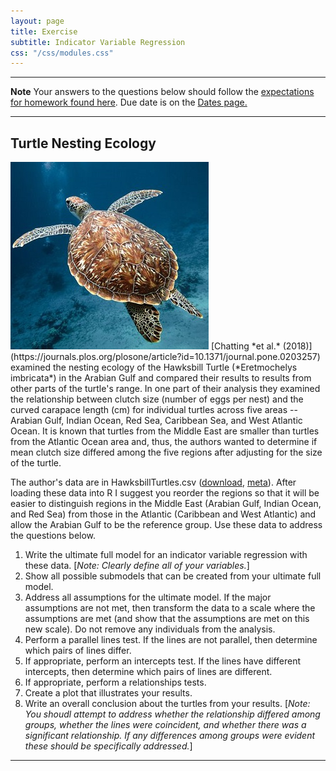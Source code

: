 ```yaml
---
layout: page
title: Exercise
subtitle: Indicator Variable Regression
css: "/css/modules.css"
---
```


----

<div class="alert alert-warning">
  <strong>Note</strong> Your answers to the questions below should follow the <a href="../../resources/hwformat" target="_blank">expectations for homework found here</a>. Due date is on the <a href="../../resources/Dates-Current" target="_blank">Dates page.</a>
</div>

----

## Turtle Nesting Ecology
<img src="../zimgs/hawksbill-turtle.jpg" alt="Hawksbill Turtle" class="img-right">
[Chatting *et al.* (2018)](https://journals.plos.org/plosone/article?id=10.1371/journal.pone.0203257) examined the nesting ecology of the Hawksbill Turtle (*Eretmochelys imbricata*) in the Arabian Gulf and compared their results to results from other parts of the turtle's range. In one part of their analysis they examined the relationship between clutch size (number of eggs per nest) and the curved carapace length (cm) for individual turtles across five areas -- Arabian Gulf, Indian Ocean, Red Sea, Caribbean Sea, and West Atlantic Ocean. It is known that turtles from the Middle East are smaller than turtles from the Atlantic Ocean area and, thus, the authors wanted to determine if mean clutch size differed among the five regions after adjusting for the size of the turtle.

The author's data are in HawksbillTurtles.csv ([download](https://raw.githubusercontent.com/droglenc/NCData/master/HawksbillTurtles.csv), [meta](https://github.com/droglenc/NCData/blob/master/HawksbillTurtles_meta.txt)). After loading these data into R I suggest you reorder the regions so that it will be easier to distinguish regions in the Middle East (Arabian Gulf, Indian Ocean, and Red Sea) from those in the Atlantic (Caribbean and West Atlantic) and allow the Arabian Gulf to be the reference group. Use these data to address the questions below.
 
1. Write the ultimate full model for an indicator variable regression with these data. [*Note: Clearly define all of your variables.*]
1. Show all possible submodels that can be created from your ultimate full model.
1. Address all assumptions for the ultimate model. If the major assumptions are not met, then transform the data to a scale where the assumptions are met (and show that the assumptions are met on this new scale). Do not remove any individuals from the analysis.
1. Perform a parallel lines test. If the lines are not parallel, then determine which pairs of lines differ.
1. If appropriate, perform an intercepts test. If the lines have different intercepts, then determine which pairs of lines are different.
1. If appropriate, perform a relationships tests.
1. Create a plot that illustrates your results.
1. Write an overall conclusion about the turtles from your results. [*Note: You shoudl attempt to address whether the relationship differed among groups, whether the lines were coincident, and whether there was a significant relationship. If any differences among groups were evident these should be specifically addressed.*]

----
